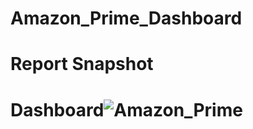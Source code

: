 # Amazon_Prime_Dashboard


 # Report Snapshot 

 
# Dashboard![Amazon_Prime](https://github.com/DeepaliSingh08/PowerBI/assets/58591719/2c162881-ef06-4ba3-ae3e-3d9e4b24dd92)

